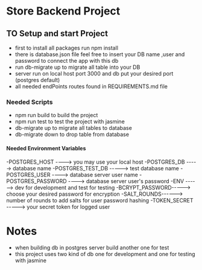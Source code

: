 # Store Backend Project

## TO Setup and start Project 
- first to install all packages run npm install 
- there is database.json file feel free to insert your DB name ,user and password to connect the app with this db
- run db-migrate up to migrate all table into your DB
- server run on local host port 3000 and db put your desired port (postgres default) 
- all needed endPoints routes found in REQUIREMENTS.md file

### Needed Scripts
- npm run build  to build the project
- npm run test to test the project with jasmine
- db-migrate up to migrate all tables to database
- db-migrate down to drop table from database

#### Needed Environment Variables
-POSTGRES_HOST ----> you may use your local host 
-POSTGRES_DB -----> database name
-POSTGRES_TEST_DB -----> test database name
-POSTGRES_USER ----> database server user name
-POSTGRES_PASSWORD ----> database server user's password
-ENV ------> dev for development and test for testing 
-BCRYPT_PASSWORD-----> choose your desired password for encryption
-SALT_ROUNDS------> number of rounds to add salts for user password hashing
-TOKEN_SECRET -----> your secret token for logged user
# Notes
- when building db in postgres server build another one for test
- this project uses two kind of db one for development and one for testing with jasmine 
